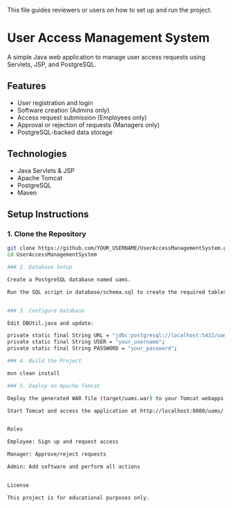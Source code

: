 This file guides reviewers or users on how to set up and run the project.

# User Access Management System

A simple Java web application to manage user access requests using Servlets, JSP, and PostgreSQL.

## Features
- User registration and login
- Software creation (Admins only)
- Access request submission (Employees only)
- Approval or rejection of requests (Managers only)
- PostgreSQL-backed data storage

## Technologies
- Java Servlets & JSP
- Apache Tomcat
- PostgreSQL
- Maven

## Setup Instructions

### 1. Clone the Repository
```bash
git clone https://github.com/YOUR_USERNAME/UserAccessManagementSystem.git
cd UserAccessManagementSystem

### 2. Database Setup

Create a PostgreSQL database named uams.

Run the SQL script in database/schema.sql to create the required tables.


### 3. Configure Database

Edit DBUtil.java and update:

private static final String URL = "jdbc:postgresql://localhost:5432/uams";
private static final String USER = "your_username";
private static final String PASSWORD = "your_password";

### 4. Build the Project

mvn clean install

### 5. Deploy on Apache Tomcat

Deploy the generated WAR file (target/uams.war) to your Tomcat webapps directory.

Start Tomcat and access the application at http://localhost:8080/uams/.


Roles

Employee: Sign up and request access

Manager: Approve/reject requests

Admin: Add software and perform all actions


License

This project is for educational purposes only.

